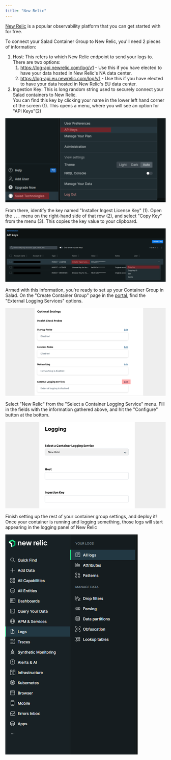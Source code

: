 ```yaml
---
title: "New Relic"
---
```


[New Relic](https://newrelic.com/) is a popular observability platform that you can get started with for free.

To connect your Salad Container Group to New Relic, you'll need 2 pieces of information:

1. Host: This refers to which New Relic endpoint to send your logs to. There are two options:
   1. <https://log-api.newrelic.com/log/v1> - Use this if you have elected to have your data hosted in New Relic's NA data center.
   2. <https://log-api.eu.newrelic.com/log/v1> - Use this if you have elected to have your data hosted in New Relic's EU data center.
2. Ingestion Key: This is long random string used to securely connect your Salad containers to New Relic.  
   You can find this key by clicking your name in the lower left hand corner of the screen (1). This opens a menu, where you will see an option for "API Keys"(2)

![](container-engine\images\afefcb5-image.png)

From there, identify the key named "Installer Ingest License Key" (1). Open the `...` menu on the right-hand side of that row (2), and select "Copy Key" from the menu (3). This copies the key value to your clipboard.

![](container-engine\images\25a68b6-image.png)


Armed with this information, you're ready to set up your Container Group in Salad. On the "Create Container Group" page in the [portal](https://portal.salad.com), find the "External Logging Services" options.

![](container-engine\images\3772ffc-image.png)

Select "New Relic" from the "Select a Container Logging Service" menu. Fill in the fields with the information gathered above, and hit the "Configure" button at the bottom.

![](container-engine\images\a023a46-image.png)

Finish setting up the rest of your container group settings, and deploy it! Once your container is running and logging something, those logs will start appearing in the logging panel of New Relic

![](container-engine\images\ea8a40e-image.png)
